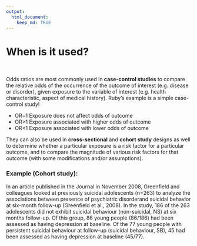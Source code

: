 ```yaml
---
output: 
  html_document:
    keep_md: TRUE
---
```


# When is it used?

&nbsp;

Odds ratios are most commonly used in __case-control studies__ to compare the relative odds of the occurrence of the outcome of interest (e.g. disease or disorder), given exposure to the variable of interest (e.g. health characteristic, aspect of medical history). Ruby’s example is a simple case-control study!

* OR=1 Exposure does not affect odds of outcome
* OR>1 Exposure associated with higher odds of outcome
* OR<1 Exposure associated with lower odds of outcome

They can also be used in __cross-sectional__ and __cohort study__ designs as well to determine whether a particular exposure is a risk factor for a particular outcome, and to compare the magnitude of various risk factors for that outcome (with some modifications and/or assumptions).

### Example (Cohort study):

In an article published in the Journal in November 2008, Greenfield and colleagues looked at previously suicidal adolescents (n=263) to analyze the associations between presence of psychiatric disorderand suicidal behavior at six-month follow-up (Greenfield et al., 2008). In the study, 186 of the 263 adolescents did not exhibit suicidal behaviour (non-suicidal, NS) at six months follow-up. Of this group, 86 young people (86/186) had been assessed as having depression at baseline. Of the 77 young people with persistent suicidal behaviour at follow-up (suicidal behaviour, SB), 45 had been assessed as having depression at baseline (45/77).

